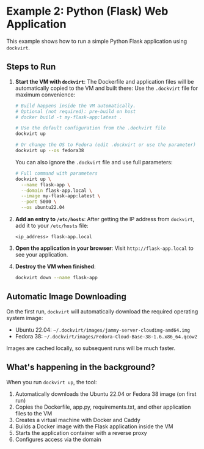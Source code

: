 # Example 2: Python (Flask) Web Application

This example shows how to run a simple Python Flask application using `dockvirt`.

## Steps to Run

1.  **Start the VM with `dockvirt`**:
    The Dockerfile and application files will be automatically copied to the VM and built there:
    Use the `.dockvirt` file for maximum convenience:

    ```bash
    # Build happens inside the VM automatically.
    # Optional (not required): pre-build on host
    # docker build -t my-flask-app:latest .

    # Use the default configuration from the .dockvirt file
    dockvirt up
    
    # Or change the OS to Fedora (edit .dockvirt or use the parameter)
    dockvirt up --os fedora38
    ```

    You can also ignore the `.dockvirt` file and use full parameters:
    ```bash
    # Full command with parameters
    dockvirt up \
      --name flask-app \
      --domain flask-app.local \
      --image my-flask-app:latest \
      --port 5000 \
      --os ubuntu22.04
    ```

2.  **Add an entry to `/etc/hosts`**:
    After getting the IP address from `dockvirt`, add it to your `/etc/hosts` file:
    ```
    <ip_address> flask-app.local
    ```

3.  **Open the application in your browser**:
    Visit `http://flask-app.local` to see your application.

4.  **Destroy the VM when finished**:
    ```bash
    dockvirt down --name flask-app
    ```

## Automatic Image Downloading

On the first run, `dockvirt` will automatically download the required operating system image:
- Ubuntu 22.04: `~/.dockvirt/images/jammy-server-cloudimg-amd64.img`
- Fedora 38: `~/.dockvirt/images/Fedora-Cloud-Base-38-1.6.x86_64.qcow2`

Images are cached locally, so subsequent runs will be much faster.

## What's happening in the background?

When you run `dockvirt up`, the tool:
1. Automatically downloads the Ubuntu 22.04 or Fedora 38 image (on first run)
2. Copies the Dockerfile, app.py, requirements.txt, and other application files to the VM
3. Creates a virtual machine with Docker and Caddy
4. Builds a Docker image with the Flask application inside the VM
5. Starts the application container with a reverse proxy
6. Configures access via the domain
